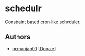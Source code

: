 # schedulr

Constraint based cron-like scheduler. 

## Authors

 * [nemanjan00](https://github.com/nemanjan00) \[[Donate](https://www.paypal.me/nemanjatop)\]
